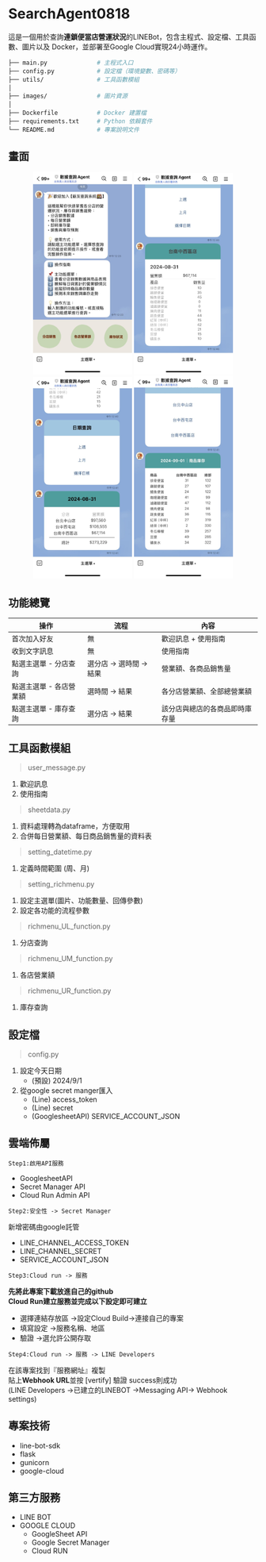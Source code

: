 # SearchAgent0818

這是一個用於查詢**連鎖便當店營運狀況**的LINEBot，包含主程式、設定檔、工具函數、圖片以及 Docker，並部署至Google Cloud實現24小時運作。

```bash
├── main.py              # 主程式入口
├── config.py            # 設定檔（環境變數、密碼等）
├── utils/               # 工具函數模組
│              
├── images/              # 圖片資源
│ 
├── Dockerfile           # Docker 建置檔
├── requirements.txt     # Python 依賴套件
└── README.md            # 專案說明文件
```

## 畫面
<p align="center">
  <img src="Demo01.jpg" alt="專案封面圖" width="200">
  <img src="Demo02.jpg" alt="專案封面圖" width="200">
  <img src="Demo03.jpg" alt="專案封面圖" width="200">
  <img src="Demo04.jpg" alt="專案封面圖" width="200">
</p>

## 功能總覽

|操作|流程|內容| 
|------------|----------|--------|
|首次加入好友|無|歡迎訊息 + 使用指南|  
|收到文字訊息|無|使用指南|  
|點選主選單  - 分店查詢 |選分店 -> 選時間 -> 結果|營業額、各商品銷售量|
|點選主選單  - 各店營業額 |選時間 -> 結果|各分店營業額、全部總營業額|
|點選主選單  - 庫存查詢 |選分店 -> 結果|該分店與總店的各商品即時庫存量|

## 工具函數模組
> user_message.py

1. 歡迎訊息
2. 使用指南
> sheetdata.py

1. 資料處理轉為dataframe，方便取用
2. 合併每日營業額、每日商品銷售量的資料表
> setting_datetime.py

1. 定義時間範圍 (周、月)
> setting_richmenu.py
1. 設定主選單(圖片、功能數量、回傳參數)
2. 設定各功能的流程參數
> richmenu_UL_function.py
1. 分店查詢
> richmenu_UM_function.py
1. 各店營業額
> richmenu_UR_function.py
1. 庫存查詢

## 設定檔
> config.py
1. 設定今天日期  
   - (預設) 2024/9/1
2. 從google secret manger匯入  
   - (Line) access_token
   - (Line) secret
   - (GooglesheetAPI) SERVICE_ACCOUNT_JSON
## 雲端佈屬
```
Step1:啟用API服務
```
- GooglesheetAPI
- Secret Manager API
- Cloud Run Admin API
```
Step2:安全性 -> Secret Manager
```
新增密碼由google託管
- LINE_CHANNEL_ACCESS_TOKEN
- LINE_CHANNEL_SECRET
- SERVICE_ACCOUNT_JSON
```
Step3:Cloud run -> 服務
```
**先將此專案下載放進自己的github**  
**Cloud Run建立服務並完成以下設定即可建立**
- 選擇連結存放區 ->設定Cloud Build->連接自己的專案
- 填寫設定 ->服務名稱、地區
- 驗證 ->選允許公開存取
     
```
Step4:Cloud run -> 服務 -> LINE Developers
```
在該專案找到『服務網址』複製  
貼上**Webhook URL**並按 [vertify] 驗證 success則成功  
(LINE Developers ->已建立的LINEBOT ->Messaging API-> Webhook settings)

## 專案技術
- line-bot-sdk
- flask
- gunicorn
- google-cloud

## 第三方服務
- LINE BOT
- GOOGLE CLOUD 
  - GoogleSheet API
  - Google Secret Manager
  - Cloud RUN
